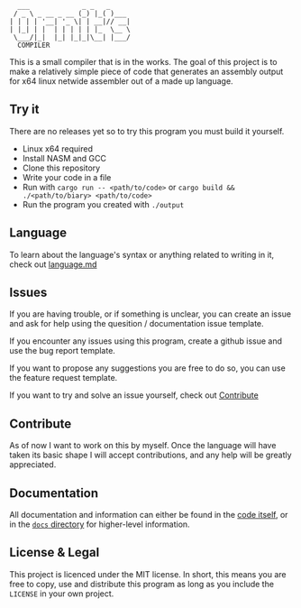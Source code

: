 ```
  ___             _ _   _     
 / _ \ _ __ _ __ (_) |_( )___ 
| | | | '__| '_ \| | __|// __|
| |_| | |  | | | | | |_  \__ \
 \___/|_|  |_| |_|_|\__| |___/
  COMPILER
```
<div aria-label="Ornit's compiler"><p aria-hidden="true"></p></div> <!-- This is for screen readers -->

This is a small compiler that is in the works. The goal of this project is to make a relatively simple piece of code that generates an assembly output for x64 linux netwide assembler out of a made up language.

## Try it

There are no releases yet so to try this program you must build it yourself.
- Linux x64 required
- Install NASM and GCC
- Clone this repository
- Write your code in a file
- Run with `cargo run -- <path/to/code>` or `cargo build && ./<path/to/biary> <path/to/code>`
- Run the program you created with `./output`

## Language

To learn about the language's syntax or anything related to writing in it, check out [language.md](docs/language.md)

## Issues

If you are having trouble, or if something is unclear, you can create an issue and ask for help using the quesition / documentation issue template.

If you encounter any issues using this program, create a github issue and use the bug report template.

If you want to propose any suggestions you are free to do so, you can use the feature request template.

If you want to try and solve an issue yourself, check out [Contribute](##contribute)

## Contribute

As of now I want to work on this by myself. Once the language will have taken its basic shape I will accept contributions, and any help will be greatly appreciated.

## Documentation

All documentation and information can either be found in the [code itself](src/main.rs), or in the [`docs` directory](/docs/) for higher-level information.

## License & Legal

This project is licenced under the MIT license. In short, this means you are free to copy, use and distribute this program as long as you include the `LICENSE` in your own project.
